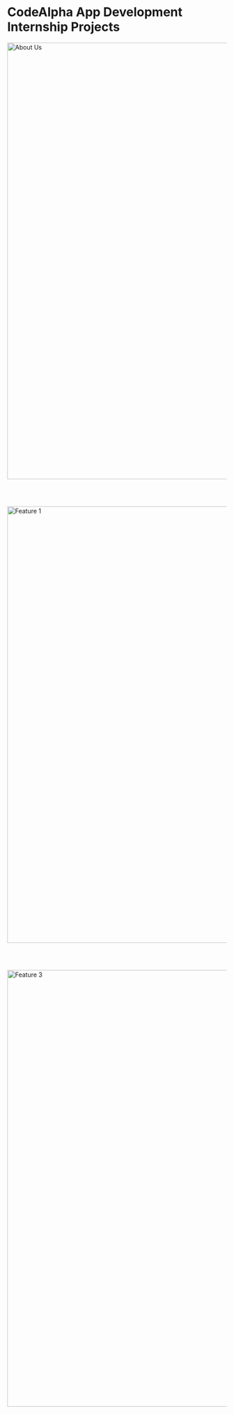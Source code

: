 # CodeAlpha App Development Internship Projects

<img src="https://github.com/Mohamed-khaled0/CodeAlpha/assets/69611091/dda8a863-2d6b-474e-b293-a417c12487c2" alt="About Us" width="1000"/>

<br/><br/>

<img src="https://github.com/Mohamed-khaled0/CodeAlpha/assets/69611091/ca9351b1-4398-46ea-9ab1-56a8cf4c5f4e" alt="Feature 1" width="1000"/>

<br/><br/>

<img src="https://github.com/Mohamed-khaled0/CodeAlpha/assets/69611091/1d5d6cac-acf9-493a-a5e8-1e5fbbfee667" alt="Feature 3" width="1000"/>

